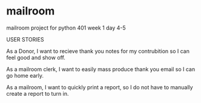 # mailroom
mailroom project for python 401 week 1 day 4-5

USER STORIES

As a Donor, I want to recieve thank you notes for my contrubition so I can feel good and show off. 

As a mailroom clerk, I want to easily mass produce thank you email so I can go home early. 

As a mailroom, I want to quickly print a report, so I do not have to manually create a report to turn in. 
